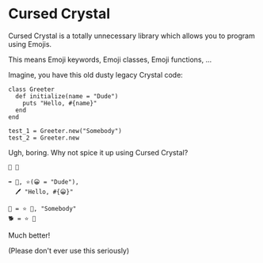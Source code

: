 # Cursed Crystal

Cursed Crystal is a totally unnecessary library which allows you to program using Emojis.

This means Emoji keywords, Emoji classes, Emoji functions, ...

Imagine, you have this old dusty legacy Crystal code:

```crystal
class Greeter
  def initialize(name = "Dude")
    puts "Hello, #{name}"
  end
end

test_1 = Greeter.new("Somebody")
test_2 = Greeter.new
```

Ugh, boring. Why not spice it up using Cursed Crystal?

```crystal
🧰 🍊

➡️ 🍊, ⭐(😀 = "Dude"),
  🖊️ "Hello, #{😀}"

💖 = ⭐ 🍊, "Somebody"
🐕 = ⭐ 🍊
```

Much better!

(Please don't ever use this seriously)
